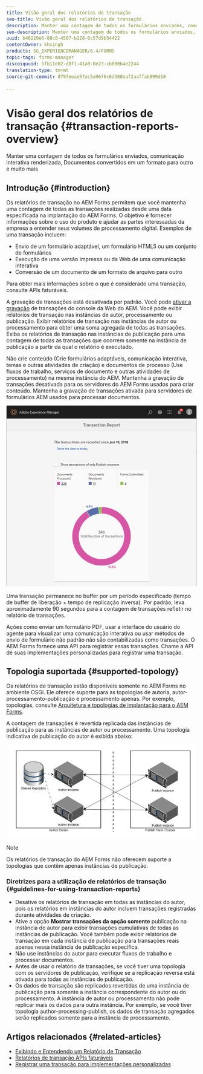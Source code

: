 ```yaml
---
title: Visão geral dos relatórios de transação
seo-title: Visão geral dos relatórios de transação
description: Manter uma contagem de todos os formulários enviados, comunicação interativa renderizada, Documentos convertidos em um formato para outro e muito mais
seo-description: Manter uma contagem de todos os formulários enviados, comunicação interativa renderizada, Documentos convertidos em um formato para outro e muito mais
uuid: b40220e6-88c8-4507-b228-6c57d9b54422
contentOwner: khsingh
products: SG_EXPERIENCEMANAGER/6.4/FORMS
topic-tags: forms-manager
discoiquuid: 1fb11e02-d8f1-41a0-8e23-cb890b4e2244
translation-type: tm+mt
source-git-commit: 0797eeae57ac5a9676c6d308eaf2aaffab999d18

---
```



# Visão geral dos relatórios de transação {#transaction-reports-overview}

Manter uma contagem de todos os formulários enviados, comunicação interativa renderizada, Documentos convertidos em um formato para outro e muito mais

## Introdução {#introduction}

Os relatórios de transação no AEM Forms permitem que você mantenha uma contagem de todas as transações realizadas desde uma data especificada na implantação do AEM Forms. O objetivo é fornecer informações sobre o uso do produto e ajudar as partes interessadas da empresa a entender seus volumes de processamento digital. Exemplos de uma transação incluem:

* Envio de um formulário adaptável, um formulário HTML5 ou um conjunto de formulários
* Execução de uma versão impressa ou da Web de uma comunicação interativa
* Conversão de um documento de um formato de arquivo para outro

Para obter mais informações sobre o que é considerado uma transação, consulte APIs [](/help/forms/using/transaction-reports-billable-apis.md)faturáveis.

A gravação de transações está desativada por padrão. Você pode [ativar a gravação](/help/forms/using/viewing-and-understanding-transaction-reports.md#setting-up-transaction-reports) de transações do console da Web do AEM. Você pode exibir relatórios de transação nas instâncias de autor, processamento ou publicação. Exibir relatórios de transação nas instâncias de autor ou processamento para obter uma soma agregada de todas as transações. Exiba os relatórios de transação nas instâncias de publicação para uma contagem de todas as transações que ocorrem somente na instância de publicação a partir da qual o relatório é executado.

Não crie conteúdo (Crie formulários adaptáveis, comunicação interativa, temas e outras atividades de criação) e documentos de processo (Use fluxos de trabalho, serviços de documento e outras atividades de processamento) na mesma instância do AEM. Mantenha a gravação de transações desativada para os servidores do AEM Forms usados para criar conteúdo. Mantenha a gravação de transações ativada para servidores de formulários AEM usados para processar documentos.

![sample-transaction-report-author-1](assets/sample-transaction-report-author-1.png)

Uma transação permanece no buffer por um período especificado (tempo de buffer de liberação + tempo de replicação inversa). Por padrão, leva aproximadamente 90 segundos para a contagem de transações refletir no relatório de transações.

Ações como enviar um formulário PDF, usar a interface do usuário do agente para visualizar uma comunicação interativa ou usar métodos de envio de formulário não padrão não são contabilizadas como transações. O AEM Forms fornece uma API para registrar essas transações. Chame a API de suas implementações personalizadas para registrar uma transação.

## Topologia suportada {#supported-topology}

Os relatórios de transação estão disponíveis somente no AEM Forms no ambiente OSGi. Ele oferece suporte para as topologias de autoria, autor-processamento-publicação e processamento apenas. Por exemplo, topologias, consulte [Arquitetura e topologias de implantação para o AEM Forms](/help/forms/using/transaction-reports-overview.md).

A contagem de transações é revertida replicada das instâncias de publicação para as instâncias de autor ou processamento. Uma topologia indicativa de publicação do autor é exibida abaixo:

![autor-publicação-topologia simples](assets/simple-author-publish-topology.png)

>[!NOTE]
>
>Os relatórios de transação do AEM Forms não oferecem suporte a topologias que contêm apenas instâncias de publicação.

### Diretrizes para a utilização de relatórios de transação {#guidelines-for-using-transaction-reports}

* Desative os relatórios de transação em todas as instâncias do autor, pois os relatórios em instâncias do autor incluem transações registradas durante atividades de criação.
* Ative a opção **Mostrar transações da opção somente** publicação na instância do autor para exibir transações cumulativas de todas as instâncias de publicação. Você também pode exibir relatórios de transação em cada instância de publicação para transações reais apenas nessa instância de publicação específica.
* Não use instâncias do autor para executar fluxos de trabalho e processar documentos.
* Antes de usar o relatório de transações, se você tiver uma topologia com os servidores de publicação, verifique se a replicação reversa está ativada para todas as instâncias de publicação.
* Os dados de transação são replicados revertidas de uma instância de publicação para somente a instância correspondente do autor ou do processamento. A instância de autor ou processamento não pode replicar mais os dados para outra instância. Por exemplo, se você tiver topologia author-processing-publish, os dados de transação agregados serão replicados somente para a instância de processamento.

## Artigos relacionados {#related-articles}

* [Exibindo e Entendendo um Relatório de Transação](/help/forms/using/viewing-and-understanding-transaction-reports.md)
* [Relatórios de transação APIs faturáveis](/help/forms/using/transaction-reports-billable-apis.md)
* [Registrar uma transação para implementações personalizadas](/help/forms/using/record-transaction-custom-implementation.md)

